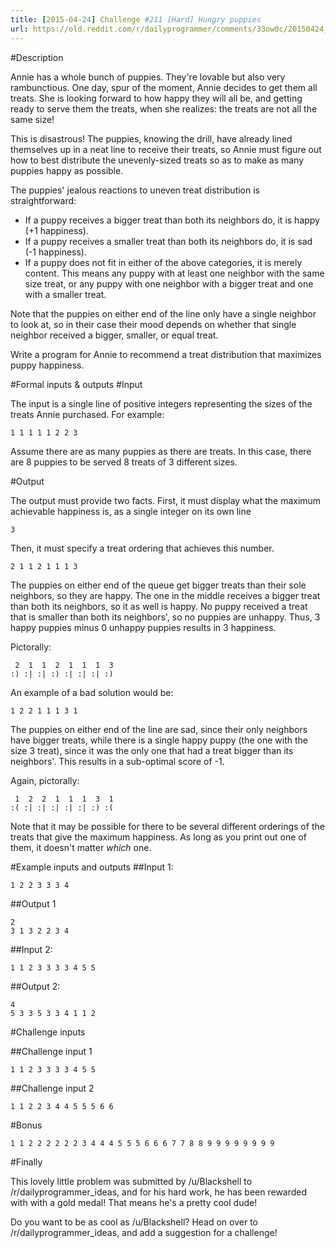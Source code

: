```yaml
---
title: [2015-04-24] Challenge #211 [Hard] Hungry puppies
url: https://old.reddit.com/r/dailyprogrammer/comments/33ow0c/20150424_challenge_211_hard_hungry_puppies/
---
```


#Description

Annie has a whole bunch of puppies. They're lovable but also very rambunctious. One day, spur of the moment, Annie decides to get them all treats. She is looking forward to how happy they will all be, and getting ready to serve them the treats, when she realizes: the treats are not all the same size!

This is disastrous! The puppies, knowing the drill, have already lined themselves up in a neat line to receive their treats, so Annie must figure out how to best distribute the unevenly-sized treats so as to make as many puppies happy as possible.

The puppies' jealous reactions to uneven treat distribution is straightforward:

- If a puppy receives a bigger treat than both its neighbors do, it is happy (+1 happiness).
- If a puppy receives a smaller treat than both its neighbors do, it is sad (-1 happiness).
- If a puppy does not fit in either of the above categories, it is merely content. This means any puppy with at least one neighbor with the same size treat, or any puppy with one neighbor with a bigger treat and one with a smaller treat.

Note that the puppies on either end of the line only have a single neighbor to look at, so in their case their mood depends on whether that single neighbor received a bigger, smaller, or equal treat.

Write a program for Annie to recommend a treat distribution that maximizes puppy happiness.

#Formal inputs &amp; outputs
#Input

The input is a single line of positive integers representing the sizes of the treats Annie purchased. For example:

    1 1 1 1 1 2 2 3

Assume there are as many puppies as there are treats. In this case, there are 8 puppies to be served 8 treats of 3 different sizes.

#Output

The output must provide two facts. First, it must display what the maximum achievable happiness is, as a single integer on its own line

    3

Then, it must specify a treat ordering that achieves this number.

    2 1 1 2 1 1 1 3

The puppies on either end of the queue get bigger treats than their sole neighbors, so they are happy. The one in the middle receives a bigger treat than both its neighbors, so it as well is happy. No puppy received a treat that is smaller than both its neighbors', so no puppies are unhappy. Thus, 3 happy puppies minus 0 unhappy puppies results in 3 happiness.

Pictorally:

     2  1  1  2  1  1  1  3
    :) :| :| :) :| :| :| :)

An example of a bad solution would be:

    1 2 2 1 1 1 3 1

The puppies on either end of the line are sad, since their only neighbors have bigger treats, while there is a single happy puppy (the one with the size 3 treat), since it was the only one that had a treat bigger than its neighbors'. This results in a sub-optimal score of -1.

Again, pictorally:

     1  2  2  1  1  1  3  1
    :( :| :| :| :| :| :) :(

Note that it may be possible for there to be several different orderings of the treats that give the maximum happiness. As long as you print out one of them, it doesn't matter *which* one.

#Example inputs and outputs
##Input 1:

    1 2 2 3 3 3 4


##Output 1

    2
    3 1 3 2 2 3 4


##Input 2:

    1 1 2 3 3 3 3 4 5 5 

##Output 2:

    4
    5 3 3 5 3 3 4 1 1 2

#Challenge inputs

##Challenge input 1

    1 1 2 3 3 3 3 4 5 5

##Challenge input 2

    1 1 2 2 3 4 4 5 5 5 6 6

#Bonus

    1 1 2 2 2 2 2 2 3 4 4 4 5 5 5 6 6 6 7 7 8 8 9 9 9 9 9 9 9 9

#Finally

This lovely little problem was submitted by /u/Blackshell to /r/dailyprogrammer_ideas, and for his hard work, he has been rewarded with with a gold medal! That means he's a pretty cool dude!

Do you want to be as cool as /u/Blackshell? Head on over to /r/dailyprogrammer_ideas, and add a suggestion for a challenge!